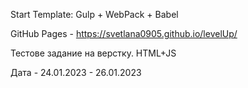  Start Template: Gulp + WebPack + Babel

GitHub Pages - https://svetlana0905.github.io/levelUp/

Тестове задание на верстку. HTML+JS

Дата - 24.01.2023 - 26.01.2023
